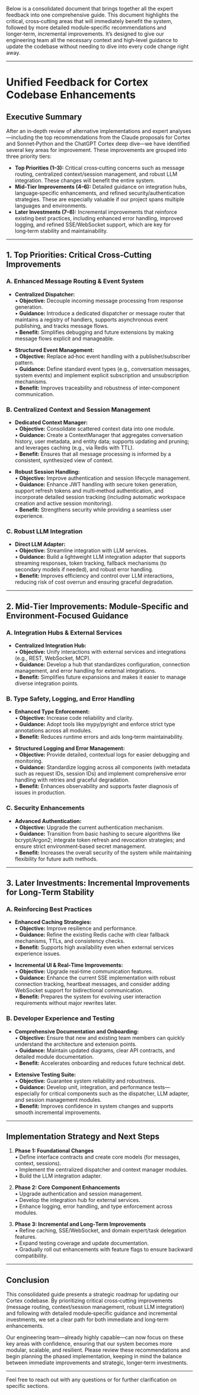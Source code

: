 Below is a consolidated document that brings together all the expert feedback into one comprehensive guide. This document highlights the critical, cross‑cutting areas that will immediately benefit the system, followed by more detailed module‑specific recommendations and longer‑term, incremental improvements. It’s designed to give our engineering team all the necessary context and high‑level guidance to update the codebase without needing to dive into every code change right away.

---

# Unified Feedback for Cortex Codebase Enhancements

## Executive Summary

After an in‑depth review of alternative implementations and expert analyses—including the top recommendations from the Claude proposals for Cortex and Sonnet‑Python and the ChatGPT Cortex deep dive—we have identified several key areas for improvement. These improvements are grouped into three priority tiers:

- **Top Priorities (1–3):** Critical cross‑cutting concerns such as message routing, centralized context/session management, and robust LLM integration. These changes will benefit the entire system.
- **Mid‑Tier Improvements (4–6):** Detailed guidance on integration hubs, language‑specific enhancements, and refined security/authentication strategies. These are especially valuable if our project spans multiple languages and environments.
- **Later Investments (7–8):** Incremental improvements that reinforce existing best practices, including enhanced error handling, improved logging, and refined SSE/WebSocket support, which are key for long‑term stability and maintainability.

---

## 1. Top Priorities: Critical Cross‑Cutting Improvements

### A. Enhanced Message Routing & Event System

- **Centralized Dispatcher:**  
  • **Objective:** Decouple incoming message processing from response generation.  
  • **Guidance:** Introduce a dedicated dispatcher or message router that maintains a registry of handlers, supports asynchronous event publishing, and tracks message flows.  
  • **Benefit:** Simplifies debugging and future extensions by making message flows explicit and manageable.

- **Structured Event Management:**  
  • **Objective:** Replace ad‑hoc event handling with a publisher/subscriber pattern.  
  • **Guidance:** Define standard event types (e.g., conversation messages, system events) and implement explicit subscription and unsubscription mechanisms.  
  • **Benefit:** Improves traceability and robustness of inter‑component communication.

### B. Centralized Context and Session Management

- **Dedicated Context Manager:**  
  • **Objective:** Consolidate scattered context data into one module.  
  • **Guidance:** Create a ContextManager that aggregates conversation history, user metadata, and entity data; supports updating and pruning; and leverages caching (e.g., via Redis with TTL).  
  • **Benefit:** Ensures that all message processing is informed by a consistent, synthesized view of context.

- **Robust Session Handling:**  
  • **Objective:** Improve authentication and session lifecycle management.  
  • **Guidance:** Enhance JWT handling with secure token generation, support refresh tokens and multi‑method authentication, and incorporate detailed session tracking (including automatic workspace creation and active session monitoring).  
  • **Benefit:** Strengthens security while providing a seamless user experience.

### C. Robust LLM Integration

- **Direct LLM Adapter:**  
  • **Objective:** Streamline integration with LLM services.  
  • **Guidance:** Build a lightweight LLM integration adapter that supports streaming responses, token tracking, fallback mechanisms (to secondary models if needed), and robust error handling.  
  • **Benefit:** Improves efficiency and control over LLM interactions, reducing risk of cost overrun and ensuring graceful degradation.

---

## 2. Mid‑Tier Improvements: Module‑Specific and Environment‑Focused Guidance

### A. Integration Hubs & External Services

- **Centralized Integration Hub:**  
  • **Objective:** Unify interactions with external services and integrations (e.g., REST, WebSocket, MCP).  
  • **Guidance:** Develop a hub that standardizes configuration, connection management, and error handling for external integrations.  
  • **Benefit:** Simplifies future expansions and makes it easier to manage diverse integration points.

### B. Type Safety, Logging, and Error Handling

- **Enhanced Type Enforcement:**  
  • **Objective:** Increase code reliability and clarity.  
  • **Guidance:** Adopt tools like mypy/pyright and enforce strict type annotations across all modules.  
  • **Benefit:** Reduces runtime errors and aids long‑term maintainability.

- **Structured Logging and Error Management:**  
  • **Objective:** Provide detailed, contextual logs for easier debugging and monitoring.  
  • **Guidance:** Standardize logging across all components (with metadata such as request IDs, session IDs) and implement comprehensive error handling with retries and graceful degradation.  
  • **Benefit:** Enhances observability and supports faster diagnosis of issues in production.

### C. Security Enhancements

- **Advanced Authentication:**  
  • **Objective:** Upgrade the current authentication mechanism.  
  • **Guidance:** Transition from basic hashing to secure algorithms like bcrypt/Argon2; integrate token refresh and revocation strategies; and ensure strict environment‑based secret management.  
  • **Benefit:** Increases the overall security of the system while maintaining flexibility for future auth methods.

---

## 3. Later Investments: Incremental Improvements for Long‑Term Stability

### A. Reinforcing Best Practices

- **Enhanced Caching Strategies:**  
  • **Objective:** Improve resilience and performance.  
  • **Guidance:** Refine the existing Redis cache with clear fallback mechanisms, TTLs, and consistency checks.  
  • **Benefit:** Supports high availability even when external services experience issues.

- **Incremental UI & Real‑Time Improvements:**  
  • **Objective:** Upgrade real‑time communication features.  
  • **Guidance:** Enhance the current SSE implementation with robust connection tracking, heartbeat messages, and consider adding WebSocket support for bidirectional communication.  
  • **Benefit:** Prepares the system for evolving user interaction requirements without major rewrites later.

### B. Developer Experience and Testing

- **Comprehensive Documentation and Onboarding:**  
  • **Objective:** Ensure that new and existing team members can quickly understand the architecture and extension points.  
  • **Guidance:** Maintain updated diagrams, clear API contracts, and detailed module documentation.  
  • **Benefit:** Accelerates onboarding and reduces future technical debt.

- **Extensive Testing Suite:**  
  • **Objective:** Guarantee system reliability and robustness.  
  • **Guidance:** Develop unit, integration, and performance tests—especially for critical components such as the dispatcher, LLM adapter, and session management modules.  
  • **Benefit:** Improves confidence in system changes and supports smooth incremental improvements.

---

## Implementation Strategy and Next Steps

1. **Phase 1: Foundational Changes**  
   • Define interface contracts and create core models (for messages, context, sessions).  
   • Implement the centralized dispatcher and context manager modules.  
   • Build the LLM integration adapter.

2. **Phase 2: Core Component Enhancements**  
   • Upgrade authentication and session management.  
   • Develop the integration hub for external services.  
   • Enhance logging, error handling, and type enforcement across modules.

3. **Phase 3: Incremental and Long‑Term Improvements**  
   • Refine caching, SSE/WebSocket, and domain expert/task delegation features.  
   • Expand testing coverage and update documentation.  
   • Gradually roll out enhancements with feature flags to ensure backward compatibility.

---

## Conclusion

This consolidated guide presents a strategic roadmap for updating our Cortex codebase. By prioritizing critical cross‑cutting improvements (message routing, context/session management, robust LLM integration) and following with detailed module‑specific guidance and incremental investments, we set a clear path for both immediate and long‑term enhancements.

Our engineering team—already highly capable—can now focus on these key areas with confidence, ensuring that our system becomes more modular, scalable, and resilient. Please review these recommendations and begin planning the phased implementation, keeping in mind the balance between immediate improvements and strategic, longer‑term investments.

---

Feel free to reach out with any questions or for further clarification on specific sections.
